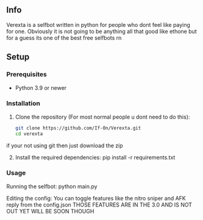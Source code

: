 ## Info
Verexta is a selfbot written in python for people who dont feel like paying for one.
Obviously it is not going to be anything all that good like ethone but for a guess its one of the best free selfbots rn

## Setup

### Prerequisites

- Python 3.9 or newer

### Installation

1. Clone the repository (For most normal people u dont need to do this):
   ```bash
   git clone https://github.com/If-0n/Verexta.git
   cd verexta

if your not using git then just download the zip

2. Install the required dependencies:
   pip install -r requirements.txt


### Usage
Running the selfbot:
    python main.py

Editing the config:
    You can toggle features like the nitro sniper and AFK reply from the config.json
    THOSE FEATURES ARE IN THE 3.0 AND IS NOT OUT YET WILL BE SOON THOUGH
